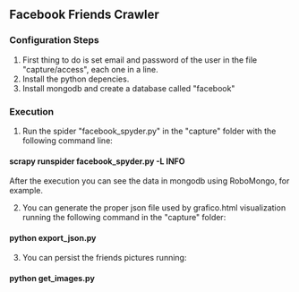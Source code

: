 ## Facebook Friends Crawler

### Configuration Steps
1. First thing to do is set email and password of the user in the file "capture/access", each one in a line.
1. Install the python depencies.
1. Install mongodb and create a database called "facebook"

### Execution
1. Run the spider "facebook_spyder.py" in the "capture" folder with the following command line:

#### scrapy runspider facebook_spyder.py -L INFO

After the execution you can see the data in mongodb using RoboMongo, for example.

2. You can generate the proper json file used by grafico.html visualization running the following command in the "capture" folder:

#### python export_json.py

3. You can persist the friends pictures running:

#### python get_images.py
